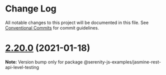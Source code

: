 # Change Log

All notable changes to this project will be documented in this file.
See [Conventional Commits](https://conventionalcommits.org) for commit guidelines.

# [2.20.0](https://github.com/serenity-js/serenity-js/compare/v2.19.10...v2.20.0) (2021-01-18)

**Note:** Version bump only for package @serenity-js-examples/jasmine-rest-api-level-testing
